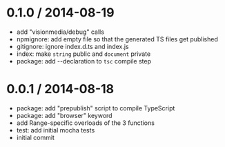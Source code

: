 
0.1.0 / 2014-08-19
==================

 * add "visionmedia/debug" calls
 * npmignore: add empty file so that the generated TS files get published
 * gitignore: ignore index.d.ts and index.js
 * index: make `string` public and `document` private
 * package: add --declaration to `tsc` compile step

0.0.1 / 2014-08-18
==================

 * package: add "prepublish" script to compile TypeScript
 * package: add "browser" keyword
 * add Range-specific overloads of the 3 functions
 * test: add initial mocha tests
 * initial commit
